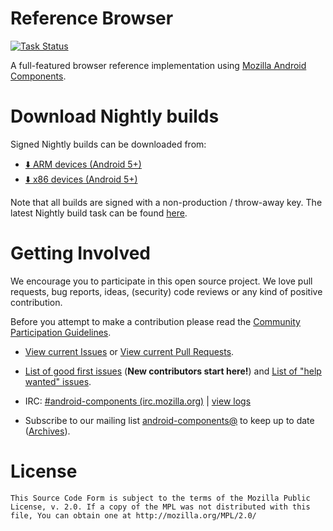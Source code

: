 #  Reference Browser

[![Task Status](https://github.taskcluster.net/v1/repository/mozilla-mobile/reference-browser/master/badge.svg)](https://github.taskcluster.net/v1/repository/mozilla-mobile/reference-browser/master/latest)

A full-featured browser reference implementation using [Mozilla Android Components](https://github.com/mozilla-mobile/android-components).

# Download Nightly builds

Signed Nightly builds can be downloaded from:

* [⬇️ ARM devices (Android 5+)](https://index.taskcluster.net/v1/task/project.mobile.reference-browser.nightly.latest/artifacts/public/reference-browser-arm.apk)
* [⬇️ x86  devices (Android 5+)](https://index.taskcluster.net/v1/task/project.mobile.reference-browser.nightly.latest/artifacts/public/reference-browser-x86.apk)

Note that all builds are signed with a non-production / throw-away key. The latest Nightly build task can be found [here](https://tools.taskcluster.net/index/project.mobile.reference-browser.nightly/latest).

# Getting Involved

We encourage you to participate in this open source project. We love pull requests, bug reports, ideas, (security) code reviews or any kind of positive contribution.

Before you attempt to make a contribution please read the [Community Participation Guidelines](https://www.mozilla.org/en-US/about/governance/policies/participation/).

* [View current Issues](https://github.com/mozilla-mobile/reference-browser/issues) or [View current Pull Requests](https://github.com/mozilla-mobile/reference-browser/pulls).

* [List of good first issues](https://github.com/mozilla-mobile/reference-browser/issues?q=is%3Aissue+is%3Aopen+label%3A%22good+first+issue%22) (**New contributors start here!**) and [List of "help wanted" issues](https://github.com/mozilla-mobile/reference-browser/issues?q=is%3Aissue+is%3Aopen+label%3A%22help+wanted%22).

* IRC: [#android-components (irc.mozilla.org)](https://wiki.mozilla.org/IRC) | [view logs](https://mozilla.logbot.info/android-components/)

* Subscribe to our mailing list [android-components@](https://lists.mozilla.org/listinfo/android-components) to keep up to date ([Archives](https://lists.mozilla.org/pipermail/android-components/)).

# License

    This Source Code Form is subject to the terms of the Mozilla Public
    License, v. 2.0. If a copy of the MPL was not distributed with this
    file, You can obtain one at http://mozilla.org/MPL/2.0/
